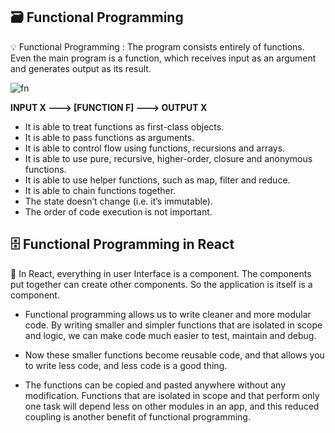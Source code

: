 ## 🗃 Functional Programming

💡 Functional Programming : The program consists entirely of functions. Even the main program is a function, which receives input as an argument and generates output as its result.

![fn](https://user-images.githubusercontent.com/6918020/103434025-3151ac80-4c21-11eb-8683-915d31ab76ef.png)

**INPUT X ---> [FUNCTION F] ---> OUTPUT X**

- It is able to treat functions as first-class objects.
- It is able to pass functions as arguments.
- It is able to control flow using functions, recursions and arrays.
- It is able to use pure, recursive, higher-order, closure and anonymous functions.
- It is able to use helper functions, such as map, filter and reduce.
- It is able to chain functions together.
- The state doesn’t change (i.e. it’s immutable).
- The order of code execution is not important.

## 🗄 Functional Programming in React

🧱 In React, everything in user Interface is a component. The components put together can create other components. So the application is itself is a component.

- Functional programming allows us to write cleaner and more modular code. By writing smaller and simpler functions that are isolated in scope and logic, we can make code much easier to test, maintain and debug.

- Now these smaller functions become reusable code, and that allows you to write less code, and less code is a good thing.

- The functions can be copied and pasted anywhere without any modification. Functions that are isolated in scope and that perform only one task will depend less on other modules in an app, and this reduced coupling is another benefit of functional programming.

